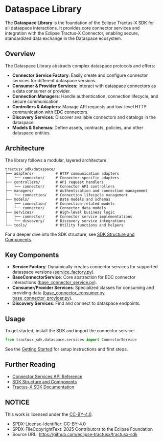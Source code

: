 <!--

Eclipse Tractus-X - Software Development KIT

Copyright (c) 2025 LKS Next
Copyright (c) 2025 Contributors to the Eclipse Foundation

See the NOTICE file(s) distributed with this work for additional
information regarding copyright ownership.

This work is made available under the terms of the
Creative Commons Attribution 4.0 International (CC-BY-4.0) license,
which is available at
https://creativecommons.org/licenses/by/4.0/legalcode.

SPDX-License-Identifier: CC-BY-4.0

-->

# Dataspace Library

The **Dataspace Library** is the foundation of the Eclipse Tractus-X SDK for all dataspace interactions. It provides core connector services and integration with the Eclipse Tractus-X Connector, enabling secure, standardized data exchange in the Dataspace ecosystem.

## Overview

The Dataspace Library abstracts complex dataspace protocols and offers:

- **Connector Service Factory**: Easily create and configure connector services for different dataspace versions.
- **Consumer & Provider Services**: Interact with dataspace connectors as a data consumer or provider.
- **Connection Managers**: Handle authentication, connection lifecycle, and secure communication.
- **Controllers & Adapters**: Manage API requests and low-level HTTP communication with EDC connectors.
- **Discovery Services**: Discover available connectors and catalogs in the dataspace.
- **Models & Schemas**: Define assets, contracts, policies, and other dataspace entities.

## Architecture

The library follows a modular, layered architecture:

```text
tractusx_sdk/dataspace/
├── adapters/          # HTTP communication adapters
│   └── connector/     # Connector-specific adapters
├── controllers/       # API request handlers
│   └── connector/     # Connector API controllers
├── managers/          # Authentication and connection management
│   └── connection/    # Connection lifecycle management
├── models/            # Data models and schemas
│   ├── connection/    # Connection-related models
│   └── connector/     # Connector data models
├── services/          # High-level business logic
│   ├── connector/     # Connector service implementations
│   └── discovery/     # Discovery service integrations
└── tools/             # Utility functions and helpers
```

For a deeper dive into the SDK structure, see [SDK Structure and Components](../sdk-structure-and-components.md).

## Key Components

- **Service Factory**: Dynamically creates connector services for supported dataspace versions ([service_factory.py](https://github.com/eclipse-tractusx/tractusx-sdk/blob/main/src/tractusx_sdk/dataspace/services/connector/service_factory.py)).
- **BaseConnectorService**: Core abstraction for EDC connector interactions ([base_connector_service.py](https://github.com/eclipse-tractusx/tractusx-sdk/blob/main/src/tractusx_sdk/dataspace/services/connector/base_connector_service.py)).
- **Consumer/Provider Services**: Specialized classes for consuming and providing data ([base_connector_consumer.py](https://github.com/eclipse-tractusx/tractusx-sdk/blob/main/src/tractusx_sdk/dataspace/services/connector/base_connector_consumer.py), [base_connector_provider.py](https://github.com/eclipse-tractusx/tractusx-sdk/blob/main/src/tractusx_sdk/dataspace/services/connector/base_connector_provider.py)).
- **Discovery Services**: Find and connect to dataspace endpoints.

## Usage

To get started, install the SDK and import the connector service:

```python
from tractusx_sdk.dataspace.services import ConnectorService
```

See the [Getting Started](../../getting-started/getting-started.md) for setup instructions and first steps.

## Further Reading

- [Connector Services API Reference](connector/services.md)
- [SDK Structure and Components](../sdk-structure-and-components.md)
- [Tractus-X SDK Documentation](../../index.md)

## NOTICE

This work is licensed under the [CC-BY-4.0](https://creativecommons.org/licenses/by/4.0/legalcode).

- SPDX-License-Identifier: CC-BY-4.0
- SPDX-FileCopyrightText: 2025 Contributors to the Eclipse Foundation
- Source URL: https://github.com/eclipse-tractusx/tractusx-sdk

